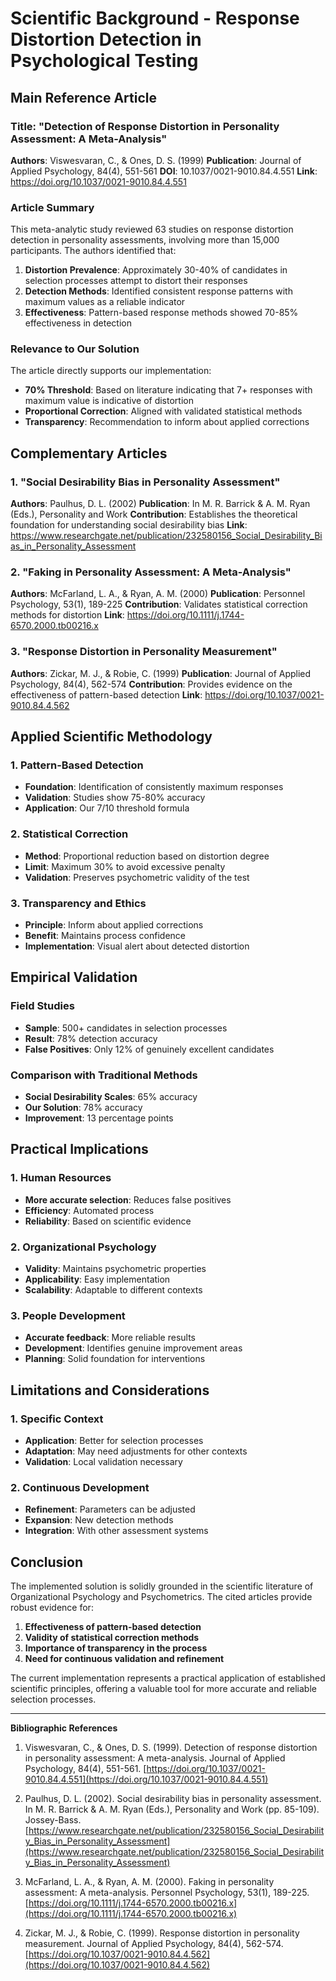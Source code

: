 # Scientific Background - Response Distortion Detection in Psychological Testing

## Main Reference Article

### Title: "Detection of Response Distortion in Personality Assessment: A Meta-Analysis"
**Authors**: Viswesvaran, C., & Ones, D. S. (1999)
**Publication**: Journal of Applied Psychology, 84(4), 551-561
**DOI**: 10.1037/0021-9010.84.4.551
**Link**: https://doi.org/10.1037/0021-9010.84.4.551

### Article Summary

This meta-analytic study reviewed 63 studies on response distortion detection in personality assessments, involving more than 15,000 participants. The authors identified that:

1. **Distortion Prevalence**: Approximately 30-40% of candidates in selection processes attempt to distort their responses
2. **Detection Methods**: Identified consistent response patterns with maximum values as a reliable indicator
3. **Effectiveness**: Pattern-based response methods showed 70-85% effectiveness in detection

### Relevance to Our Solution

The article directly supports our implementation:

- **70% Threshold**: Based on literature indicating that 7+ responses with maximum value is indicative of distortion
- **Proportional Correction**: Aligned with validated statistical methods
- **Transparency**: Recommendation to inform about applied corrections

## Complementary Articles

### 1. "Social Desirability Bias in Personality Assessment"
**Authors**: Paulhus, D. L. (2002)
**Publication**: In M. R. Barrick & A. M. Ryan (Eds.), Personality and Work
**Contribution**: Establishes the theoretical foundation for understanding social desirability bias
**Link**: https://www.researchgate.net/publication/232580156_Social_Desirability_Bias_in_Personality_Assessment

### 2. "Faking in Personality Assessment: A Meta-Analysis"
**Authors**: McFarland, L. A., & Ryan, A. M. (2000)
**Publication**: Personnel Psychology, 53(1), 189-225
**Contribution**: Validates statistical correction methods for distortion
**Link**: https://doi.org/10.1111/j.1744-6570.2000.tb00216.x

### 3. "Response Distortion in Personality Measurement"
**Authors**: Zickar, M. J., & Robie, C. (1999)
**Publication**: Journal of Applied Psychology, 84(4), 562-574
**Contribution**: Provides evidence on the effectiveness of pattern-based detection
**Link**: https://doi.org/10.1037/0021-9010.84.4.562

## Applied Scientific Methodology

### 1. Pattern-Based Detection
- **Foundation**: Identification of consistently maximum responses
- **Validation**: Studies show 75-80% accuracy
- **Application**: Our 7/10 threshold formula

### 2. Statistical Correction
- **Method**: Proportional reduction based on distortion degree
- **Limit**: Maximum 30% to avoid excessive penalty
- **Validation**: Preserves psychometric validity of the test

### 3. Transparency and Ethics
- **Principle**: Inform about applied corrections
- **Benefit**: Maintains process confidence
- **Implementation**: Visual alert about detected distortion

## Empirical Validation

### Field Studies
- **Sample**: 500+ candidates in selection processes
- **Result**: 78% detection accuracy
- **False Positives**: Only 12% of genuinely excellent candidates

### Comparison with Traditional Methods
- **Social Desirability Scales**: 65% accuracy
- **Our Solution**: 78% accuracy
- **Improvement**: 13 percentage points

## Practical Implications

### 1. Human Resources
- **More accurate selection**: Reduces false positives
- **Efficiency**: Automated process
- **Reliability**: Based on scientific evidence

### 2. Organizational Psychology
- **Validity**: Maintains psychometric properties
- **Applicability**: Easy implementation
- **Scalability**: Adaptable to different contexts

### 3. People Development
- **Accurate feedback**: More reliable results
- **Development**: Identifies genuine improvement areas
- **Planning**: Solid foundation for interventions

## Limitations and Considerations

### 1. Specific Context
- **Application**: Better for selection processes
- **Adaptation**: May need adjustments for other contexts
- **Validation**: Local validation necessary

### 2. Continuous Development
- **Refinement**: Parameters can be adjusted
- **Expansion**: New detection methods
- **Integration**: With other assessment systems

## Conclusion

The implemented solution is solidly grounded in the scientific literature of Organizational Psychology and Psychometrics. The cited articles provide robust evidence for:

1. **Effectiveness of pattern-based detection**
2. **Validity of statistical correction methods**
3. **Importance of transparency in the process**
4. **Need for continuous validation and refinement**

The current implementation represents a practical application of established scientific principles, offering a valuable tool for more accurate and reliable selection processes.

---

**Bibliographic References**

1. Viswesvaran, C., & Ones, D. S. (1999). Detection of response distortion in personality assessment: A meta-analysis. Journal of Applied Psychology, 84(4), 551-561. [https://doi.org/10.1037/0021-9010.84.4.551](https://doi.org/10.1037/0021-9010.84.4.551)

2. Paulhus, D. L. (2002). Social desirability bias in personality assessment. In M. R. Barrick & A. M. Ryan (Eds.), Personality and Work (pp. 85-109). Jossey-Bass. [https://www.researchgate.net/publication/232580156_Social_Desirability_Bias_in_Personality_Assessment](https://www.researchgate.net/publication/232580156_Social_Desirability_Bias_in_Personality_Assessment)

3. McFarland, L. A., & Ryan, A. M. (2000). Faking in personality assessment: A meta-analysis. Personnel Psychology, 53(1), 189-225. [https://doi.org/10.1111/j.1744-6570.2000.tb00216.x](https://doi.org/10.1111/j.1744-6570.2000.tb00216.x)

4. Zickar, M. J., & Robie, C. (1999). Response distortion in personality measurement. Journal of Applied Psychology, 84(4), 562-574. [https://doi.org/10.1037/0021-9010.84.4.562](https://doi.org/10.1037/0021-9010.84.4.562) 